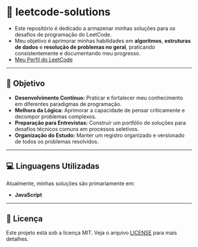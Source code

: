 # 🚀 leetcode-solutions

* Este repositório é dedicado a armazenar minhas soluções para os desafios de programação do LeetCode.
* Meu objetivo é aprimorar minhas habilidades em **algoritmos**, **estruturas de dados** e **resolução de problemas no geral**, praticando consistentemente e documentando meu progresso.
* [Meu Perfil do LeetCode](https://leetcode.com/u/kaikdev777/)

---

## 🎯 Objetivo

* **Desenvolvimento Contínuo:** Praticar e fortalecer meu conhecimento em diferentes paradigmas de programação.
* **Melhora da Lógica:** Aprimorar a capacidade de pensar criticamente e decompor problemas complexos.
* **Preparação para Entrevistas:** Construir um portfólio de soluções para desafios técnicos comuns em processos seletivos.
* **Organização do Estudo:** Manter um registro organizado e versionado de todos os problemas resolvidos.

---

## 💻 Linguagens Utilizadas

Atualmente, minhas soluções são primariamente em:

* **JavaScript**

---

## 📄 Licença

Este projeto está sob a licença MIT. Veja o arquivo [LICENSE](LICENSE) para mais detalhes.
```
